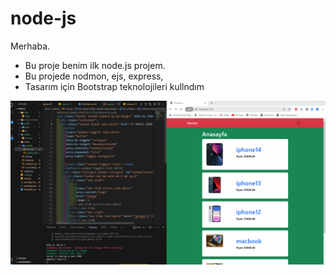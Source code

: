 # node-js

Merhaba.

- Bu proje benim ilk node.js projem. 
- Bu projede nodmon, ejs, express,
- Tasarım için Bootstrap teknolojileri kullndım

![](./public/img/APPLEsHOP.gif)